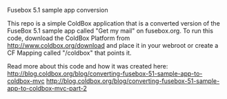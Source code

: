 Fusebox 5.1 sample app conversion

This repo is a simple ColdBox application that is a converted version of the FuseBox 5.1 sample app called "Get my mail" on fusebox.org.
To run this code, download the ColdBox Platform from http://www.coldbox.org/download and place it in your webroot or create a CF Mapping called "/coldbox" that points it.

Read more about this code and how it was created here:
http://blog.coldbox.org/blog/converting-fusebox-51-sample-app-to-coldbox-mvc
http://blog.coldbox.org/blog/converting-fusebox-51-sample-app-to-coldbox-mvc-part-2